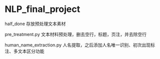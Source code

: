 # NLP_final_project



half_done 存放预处理文本素材

pre_treatment.py 文本材料预处理，删去空行，标题，页注，并去除空行

human_name_extraction.py 人名提取，之后添加人名唯一识别、初次出现标注、多文本区分功能